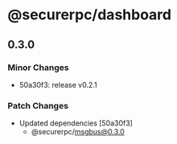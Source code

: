 # @securerpc/dashboard

## 0.3.0

### Minor Changes

- 50a30f3: release v0.2.1

### Patch Changes

- Updated dependencies [50a30f3]
  - @securerpc/msgbus@0.3.0
